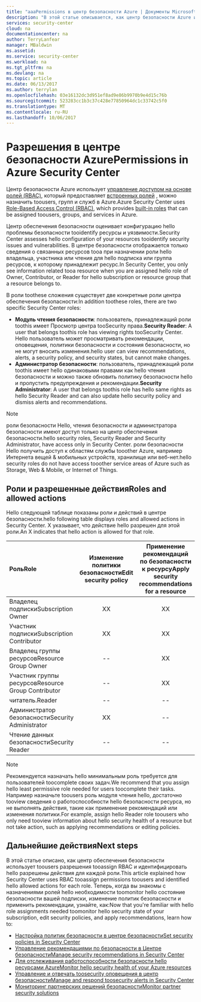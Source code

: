 ```yaml
---
title: "aaaPermissions в центр безопасности Azure | Документы Microsoft"
description: "В этой статье описывается, как центр безопасности Azure использует toousers разрешения tooassign управления доступом на основе ролей и выявляет hello разрешены действия для каждой роли."
services: security-center
cloud: na
documentationcenter: na
author: TerryLanfear
manager: MBaldwin
ms.assetid: 
ms.service: security-center
ms.workload: na
ms.tgt_pltfrm: na
ms.devlang: na
ms.topic: article
ms.date: 06/13/2017
ms.author: terrylan
ms.openlocfilehash: 03e16132dc3d951ef8ad9e86b9970b9e4d15c76b
ms.sourcegitcommit: 523283cc1b3c37c428e77850964dc1c33742c5f0
ms.translationtype: MT
ms.contentlocale: ru-RU
ms.lasthandoff: 10/06/2017
---
```

# <a name="permissions-in-azure-security-center"></a><span data-ttu-id="901b1-103">Разрешения в центре безопасности Azure</span><span class="sxs-lookup"><span data-stu-id="901b1-103">Permissions in Azure Security Center</span></span>

<span data-ttu-id="901b1-104">Центр безопасности Azure использует [управление доступом на основе ролей (RBAC)](../active-directory/role-based-access-control-configure.md), который предоставляет [встроенных ролей](../active-directory/role-based-access-built-in-roles.md) , можно назначить toousers, групп и служб в Azure.</span><span class="sxs-lookup"><span data-stu-id="901b1-104">Azure Security Center uses [Role-Based Access Control (RBAC)](../active-directory/role-based-access-control-configure.md), which provides [built-in roles](../active-directory/role-based-access-built-in-roles.md) that can be assigned toousers, groups, and services in Azure.</span></span>

<span data-ttu-id="901b1-105">Центр обеспечения безопасности оценивает конфигурацию hello проблемы безопасности tooidentify ресурсы и уязвимости.</span><span class="sxs-lookup"><span data-stu-id="901b1-105">Security Center assesses hello configuration of your resources tooidentify security issues and vulnerabilities.</span></span> <span data-ttu-id="901b1-106">В центре безопасности отображается только сведения о связанных ресурсов tooa при назначении роли hello владельца, участника или чтения для hello подписка или группа ресурсов, к которому принадлежит ресурс.</span><span class="sxs-lookup"><span data-stu-id="901b1-106">In Security Center, you only see information related tooa resource when you are assigned hello role of Owner, Contributor, or Reader for hello subscription or resource group that a resource belongs to.</span></span>

<span data-ttu-id="901b1-107">В роли toothese сложения существует две конкретные роли центра обеспечения безопасности:</span><span class="sxs-lookup"><span data-stu-id="901b1-107">In addition toothese roles, there are two specific Security Center roles:</span></span>

* <span data-ttu-id="901b1-108">**Модуль чтения безопасности**: пользователь, принадлежащий роли toothis имеет Просмотр центра tooSecurity права.</span><span class="sxs-lookup"><span data-stu-id="901b1-108">**Security Reader**: A user that belongs toothis role has viewing rights tooSecurity Center.</span></span> <span data-ttu-id="901b1-109">Hello пользователь может просматривать рекомендации, оповещения, политики безопасности и состояния безопасности, но не могут вносить изменения.</span><span class="sxs-lookup"><span data-stu-id="901b1-109">hello user can view recommendations, alerts, a security policy, and security states, but cannot make changes.</span></span>
* <span data-ttu-id="901b1-110">**Администратор безопасности**: пользователь, принадлежащий роли toothis имеет hello одинаковыми правами как hello чтения безопасности и можно также обновить политику безопасности hello и пропустить предупреждения и рекомендации.</span><span class="sxs-lookup"><span data-stu-id="901b1-110">**Security Administrator**: A user that belongs toothis role has hello same rights as hello Security Reader and can also update hello security policy and dismiss alerts and recommendations.</span></span>

> [!NOTE]
> <span data-ttu-id="901b1-111">роли безопасности Hello, чтения безопасности и администратора безопасности имеют доступ только на центр обеспечения безопасности.</span><span class="sxs-lookup"><span data-stu-id="901b1-111">hello security roles, Security Reader and Security Administrator, have access only in Security Center.</span></span> <span data-ttu-id="901b1-112">роли безопасности Hello получить доступ к областям службы tooother Azure, например Интернета вещей & мобильных устройств, хранилище или веб-нет.</span><span class="sxs-lookup"><span data-stu-id="901b1-112">hello security roles do not have access tooother service areas of Azure such as Storage, Web & Mobile, or Internet of Things.</span></span>
>
>

## <a name="roles-and-allowed-actions"></a><span data-ttu-id="901b1-113">Роли и разрешенные действия</span><span class="sxs-lookup"><span data-stu-id="901b1-113">Roles and allowed actions</span></span>

<span data-ttu-id="901b1-114">Hello следующей таблице показаны роли и действий в центре безопасности.</span><span class="sxs-lookup"><span data-stu-id="901b1-114">hello following table displays roles and allowed actions in Security Center.</span></span> <span data-ttu-id="901b1-115">X указывает, что действие hello разрешен для этой роли.</span><span class="sxs-lookup"><span data-stu-id="901b1-115">An X indicates that hello action is allowed for that role.</span></span>

| <span data-ttu-id="901b1-116">Роль</span><span class="sxs-lookup"><span data-stu-id="901b1-116">Role</span></span> | <span data-ttu-id="901b1-117">Изменение политики безопасности</span><span class="sxs-lookup"><span data-stu-id="901b1-117">Edit security policy</span></span> | <span data-ttu-id="901b1-118">Применение рекомендаций по безопасности к ресурсу</span><span class="sxs-lookup"><span data-stu-id="901b1-118">Apply security recommendations for a resource</span></span> | <span data-ttu-id="901b1-119">Отклонение оповещений и рекомендаций</span><span class="sxs-lookup"><span data-stu-id="901b1-119">Dismiss alerts and recommendations</span></span> | <span data-ttu-id="901b1-120">Просмотр оповещений и рекомендаций</span><span class="sxs-lookup"><span data-stu-id="901b1-120">View alerts and recommendations</span></span> |
|:--- |:---:|:---:|:---:|:---:|
| <span data-ttu-id="901b1-121">Владелец подписки</span><span class="sxs-lookup"><span data-stu-id="901b1-121">Subscription Owner</span></span> | <span data-ttu-id="901b1-122">X</span><span class="sxs-lookup"><span data-stu-id="901b1-122">X</span></span> | <span data-ttu-id="901b1-123">X</span><span class="sxs-lookup"><span data-stu-id="901b1-123">X</span></span> | <span data-ttu-id="901b1-124">X</span><span class="sxs-lookup"><span data-stu-id="901b1-124">X</span></span> | <span data-ttu-id="901b1-125">X</span><span class="sxs-lookup"><span data-stu-id="901b1-125">X</span></span> |
| <span data-ttu-id="901b1-126">Участник подписки</span><span class="sxs-lookup"><span data-stu-id="901b1-126">Subscription Contributor</span></span> | <span data-ttu-id="901b1-127">X</span><span class="sxs-lookup"><span data-stu-id="901b1-127">X</span></span> | <span data-ttu-id="901b1-128">X</span><span class="sxs-lookup"><span data-stu-id="901b1-128">X</span></span> | <span data-ttu-id="901b1-129">X</span><span class="sxs-lookup"><span data-stu-id="901b1-129">X</span></span> | <span data-ttu-id="901b1-130">X</span><span class="sxs-lookup"><span data-stu-id="901b1-130">X</span></span> |
| <span data-ttu-id="901b1-131">Владелец группы ресурсов</span><span class="sxs-lookup"><span data-stu-id="901b1-131">Resource Group Owner</span></span> | -- | <span data-ttu-id="901b1-132">X</span><span class="sxs-lookup"><span data-stu-id="901b1-132">X</span></span> | -- | <span data-ttu-id="901b1-133">X</span><span class="sxs-lookup"><span data-stu-id="901b1-133">X</span></span> |
| <span data-ttu-id="901b1-134">Участник группы ресурсов</span><span class="sxs-lookup"><span data-stu-id="901b1-134">Resource Group Contributor</span></span> | -- | <span data-ttu-id="901b1-135">X</span><span class="sxs-lookup"><span data-stu-id="901b1-135">X</span></span> | -- | <span data-ttu-id="901b1-136">X</span><span class="sxs-lookup"><span data-stu-id="901b1-136">X</span></span> |
| <span data-ttu-id="901b1-137">читатель.</span><span class="sxs-lookup"><span data-stu-id="901b1-137">Reader</span></span> | -- | -- | -- | <span data-ttu-id="901b1-138">X</span><span class="sxs-lookup"><span data-stu-id="901b1-138">X</span></span> |
| <span data-ttu-id="901b1-139">Администратор безопасности</span><span class="sxs-lookup"><span data-stu-id="901b1-139">Security Administrator</span></span> | <span data-ttu-id="901b1-140">X</span><span class="sxs-lookup"><span data-stu-id="901b1-140">X</span></span> | -- | <span data-ttu-id="901b1-141">X</span><span class="sxs-lookup"><span data-stu-id="901b1-141">X</span></span> | <span data-ttu-id="901b1-142">X</span><span class="sxs-lookup"><span data-stu-id="901b1-142">X</span></span> |
| <span data-ttu-id="901b1-143">Чтение данных безопасности</span><span class="sxs-lookup"><span data-stu-id="901b1-143">Security Reader</span></span> | -- | -- | -- | <span data-ttu-id="901b1-144">X</span><span class="sxs-lookup"><span data-stu-id="901b1-144">X</span></span> |

> [!NOTE]
> <span data-ttu-id="901b1-145">Рекомендуется назначать hello минимальным роль требуется для пользователей toocomplete своих задач.</span><span class="sxs-lookup"><span data-stu-id="901b1-145">We recommend that you assign hello least permissive role needed for users toocomplete their tasks.</span></span> <span data-ttu-id="901b1-146">Например назначьте toousers роль модуля чтения hello, достаточно tooview сведения о работоспособности hello безопасности ресурса, но не выполнять действия, такие как применение рекомендаций или изменения политики.</span><span class="sxs-lookup"><span data-stu-id="901b1-146">For example, assign hello Reader role toousers who only need tooview information about hello security health of a resource but not take action, such as applying recommendations or editing policies.</span></span>
>
>

## <a name="next-steps"></a><span data-ttu-id="901b1-147">Дальнейшие действия</span><span class="sxs-lookup"><span data-stu-id="901b1-147">Next steps</span></span>
<span data-ttu-id="901b1-148">В этой статье описано, как центр обеспечения безопасности использует toousers разрешения tooassign RBAC и идентифицировать hello разрешены действия для каждой роли.</span><span class="sxs-lookup"><span data-stu-id="901b1-148">This article explained how Security Center uses RBAC tooassign permissions toousers and identified hello allowed actions for each role.</span></span> <span data-ttu-id="901b1-149">Теперь, когда вы знакомы с назначениями ролей hello необходимости toomonitor hello состояние безопасности вашей подписки, изменение политик безопасности и применить рекомендации, узнайте, как:</span><span class="sxs-lookup"><span data-stu-id="901b1-149">Now that you're familiar with hello role assignments needed toomonitor hello security state of your subscription, edit security policies, and apply recommendations, learn how to:</span></span>

- [<span data-ttu-id="901b1-150">Настройка политик безопасности в центре безопасности</span><span class="sxs-lookup"><span data-stu-id="901b1-150">Set security policies in Security Center</span></span>](security-center-policies.md)
- [<span data-ttu-id="901b1-151">Управление рекомендациями по безопасности в Центре безопасности</span><span class="sxs-lookup"><span data-stu-id="901b1-151">Manage security recommendations in Security Center</span></span>](security-center-recommendations.md)
- [<span data-ttu-id="901b1-152">Для отслеживания работоспособности безопасности hello ресурсами Azure</span><span class="sxs-lookup"><span data-stu-id="901b1-152">Monitor hello security health of your Azure resources</span></span>](security-center-monitoring.md)
- [<span data-ttu-id="901b1-153">Управление и отвечать toosecurity оповещения в центр безопасности</span><span class="sxs-lookup"><span data-stu-id="901b1-153">Manage and respond toosecurity alerts in Security Center</span></span>](security-center-managing-and-responding-alerts.md)
- [<span data-ttu-id="901b1-154">Мониторинг партнерских решений безопасности</span><span class="sxs-lookup"><span data-stu-id="901b1-154">Monitor partner security solutions</span></span>](security-center-partner-solutions.md)

